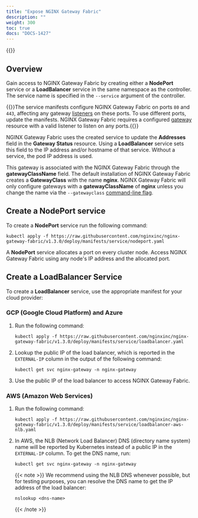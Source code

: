 ```yaml
---
title: "Expose NGINX Gateway Fabric"
description: ""
weight: 300
toc: true
docs: "DOCS-1427"
---
```


{{<custom-styles>}}

## Overview

Gain access to NGINX Gateway Fabric by creating either a **NodePort** service or a **LoadBalancer** service in the same namespace as the controller. The service name is specified in the `--service` argument of the controller.

{{<important>}}The service manifests configure NGINX Gateway Fabric on ports `80` and `443`, affecting any gateway [listeners](https://gateway-api.sigs.k8s.io/references/spec/#gateway.networking.k8s.io/v1.Listener) on these ports. To use different ports, update the manifests. NGINX Gateway Fabric requires a configured [gateway](https://gateway-api.sigs.k8s.io/api-types/gateway/#gateway) resource with a valid listener to listen on any ports.{{</important>}}

NGINX Gateway Fabric uses the created service to update the **Addresses** field in the **Gateway Status** resource. Using a **LoadBalancer** service sets this field to the IP address and/or hostname of that service. Without a service, the pod IP address is used.

This gateway is associated with the NGINX Gateway Fabric through the **gatewayClassName** field. The default installation of NGINX Gateway Fabric creates a **GatewayClass** with the name **nginx**. NGINX Gateway Fabric will only configure gateways with a **gatewayClassName** of **nginx** unless you change the name via the `--gatewayclass` [command-line flag](/docs/cli-help.md#static-mode).

## Create a NodePort service

To create a **NodePort** service run the following command:

```shell
kubectl apply -f https://raw.githubusercontent.com/nginxinc/nginx-gateway-fabric/v1.3.0/deploy/manifests/service/nodeport.yaml
```

A **NodePort** service allocates a port on every cluster node. Access NGINX Gateway Fabric using any node's IP address and the allocated port.

## Create a LoadBalancer Service

To create a **LoadBalancer** service, use the appropriate manifest for your cloud provider:

### GCP (Google Cloud Platform) and Azure

1. Run the following command:

   ```shell
   kubectl apply -f https://raw.githubusercontent.com/nginxinc/nginx-gateway-fabric/v1.3.0/deploy/manifests/service/loadbalancer.yaml
   ```

2. Lookup the public IP of the load balancer, which is reported in the `EXTERNAL-IP` column in the output of the following command:

   ```shell
   kubectl get svc nginx-gateway -n nginx-gateway
   ```

3. Use the public IP of the load balancer to access NGINX Gateway Fabric.

### AWS (Amazon Web Services)

1. Run the following command:

   ```shell
   kubectl apply -f https://raw.githubusercontent.com/nginxinc/nginx-gateway-fabric/v1.3.0/deploy/manifests/service/loadbalancer-aws-nlb.yaml
   ```

2. In AWS, the NLB (Network Load Balancer) DNS (directory name system) name will be reported by Kubernetes instead of a public IP in the `EXTERNAL-IP` column. To get the DNS name, run:

   ```shell
   kubectl get svc nginx-gateway -n nginx-gateway
   ```

   {{< note >}} We recommend using the NLB DNS whenever possible, but for testing purposes, you can resolve the DNS name to get the IP address of the load balancer:

   ```shell
   nslookup <dns-name>
   ```

   {{< /note >}}
